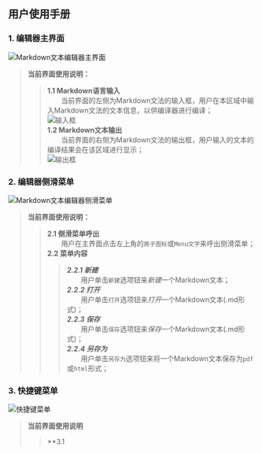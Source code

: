 ## 用户使用手册 ##
### 1. 编辑器主界面 ###
![Markdown文本编辑器主界面](https://github.com/HanBingfeng0221151602/Markdown/blob/master/images/%E4%B8%BB%E7%95%8C%E9%9D%A2.png)
>**当前界面使用说明：**  
>>**1.1 Markdown语言输入**  
&emsp;&emsp;当前界面的左侧为Markdown文法的输入框，用户在本区域中输入Markdown文法的文本信息，以供编译器进行编译；  
![输入框](https://github.com/HanBingfeng0221151602/Markdown/blob/master/images/%E8%BE%93%E5%85%A5%E6%A1%86.png)  
**1.2 Markdown文本输出**  
&emsp;&emsp;当前界面的右侧为Markdown文法的输出框，用户输入的文本的编译结果会在该区域进行显示；  
![输出框](https://github.com/HanBingfeng0221151602/Markdown/blob/master/images/%E8%BE%93%E5%87%BA%E6%A1%86.png)  
### 2. 编辑器侧滑菜单 ###
![Markdown文本编辑器侧滑菜单](https://github.com/HanBingfeng0221151602/Markdown/blob/master/images/%E4%BE%A7%E6%BB%91%E8%8F%9C%E5%8D%95.png)  
>**当前界面使用说明：**  
>>**2.1 侧滑菜单呼出**  
&emsp;&emsp;用户在主界面点击左上角的`房子图标`或`Menu文字`来呼出侧滑菜单；  
**2.2 菜单内容**  
>>>***2.2.1 新建***   
&emsp;&emsp;用户单击`新建`选项钮来*新建*一个Markdown文本；  
***2.2.2 打开***  
&emsp;&emsp;用户单击`打开`选项钮来*打开*一个Markdown文本(.md形式)；  
***2.2.3 保存***  
&emsp;&emsp;用户单击`保存`选项钮来*保存*一个Markdown文本(.md形式)；  
***2.2.4 另存为***  
&emsp;&emsp;用户单击`另存为`选项钮来将一个Markdown文本保存为`pdf`或`html`形式；  
### 3. 快捷键菜单 ###  
![快捷键菜单]()  
>**当前界面使用说明**  
>>**3.1 
